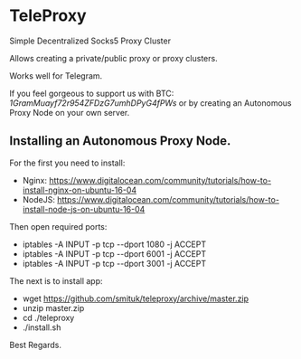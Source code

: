# TeleProxy

Simple Decentralized Socks5 Proxy Cluster

Allows creating a private/public proxy or proxy clusters.

Works well for Telegram.

If you feel gorgeous to support us with BTC: *1GramMuayf72r954ZFDzG7umhDPyG4fPWs* or by creating an Autonomous Proxy Node on your own server.

## Installing an Autonomous Proxy Node.

For the first you need to install:
* Nginx: https://www.digitalocean.com/community/tutorials/how-to-install-nginx-on-ubuntu-16-04
* NodeJS: https://www.digitalocean.com/community/tutorials/how-to-install-node-js-on-ubuntu-16-04

Then open required ports:
* iptables -A INPUT -p tcp --dport 1080 -j ACCEPT
* iptables -A INPUT -p tcp --dport 6001 -j ACCEPT
* iptables -A INPUT -p tcp --dport 3001 -j ACCEPT

The next is to install app:
* wget https://github.com/smituk/teleproxy/archive/master.zip
* unzip master.zip
* cd ./teleproxy
* ./install.sh


Best Regards.
